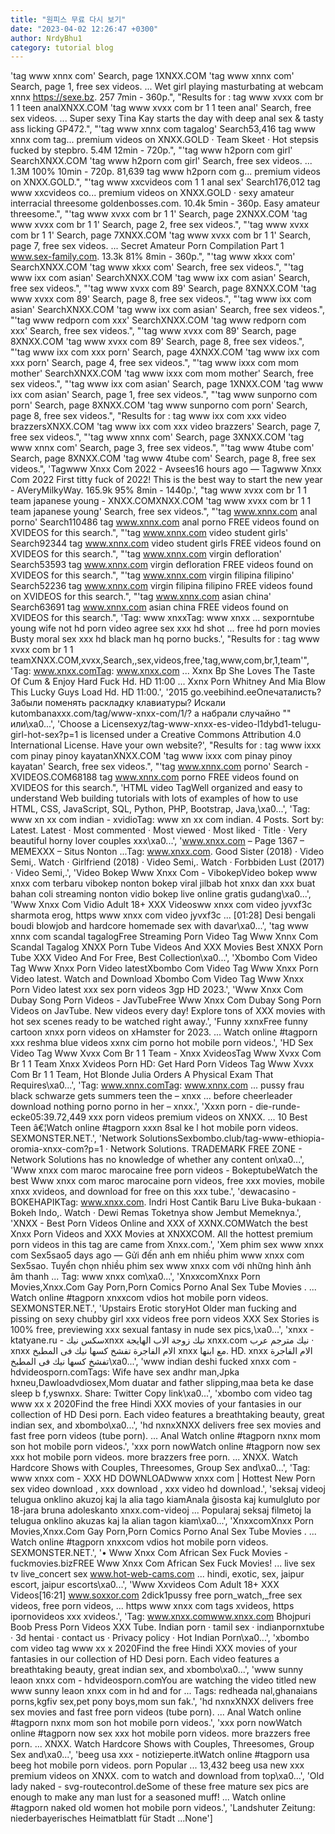 ```yaml
---
title: "원피스 무료 다시 보기"
date: "2023-04-02 12:26:47 +0300"
author: NrdyBhu1
category: tutorial blog
---
```

'tag www xnnx com' Search, page 1XNXX.COM 'tag www xnnx com' Search, page 1, free sex videos. ... Wet girl playing masturbating at webcam xnnx https://sexe.bz. 257 7min - 360p.", "Results for : tag www xvxx com br 1 1 teen analXNXX.COM 'tag www xvxx com br 1 1 teen anal' Search, free sex videos. ... Super sexy Tina Kay starts the day with deep anal sex & tasty ass licking GP472.", "'tag www xnnx com tagalog' Search53,416 tag www xnnx com tag... premium videos on XNXX.GOLD · Team Skeet · Hot stepsis fucked by stepbro. 5.4M 12min - 720p.", "'tag www h2porn com girl' SearchXNXX.COM 'tag www h2porn com girl' Search, free sex videos. ... 1.3M 100% 10min - 720p. 81,639 tag www h2porn com g... premium videos on XNXX.GOLD.", "'tag www xxcvideos com 1 1 anal sex' Search176,012 tag www xxcvideos co... premium videos on XNXX.GOLD · sexy amateur interracial threesome goldenbosses.com. 10.4k 5min - 360p. Easy amateur threesome.", "'tag www xvxx com br 1 1' Search, page 2XNXX.COM 'tag www xvxx com br 1 1' Search, page 2, free sex videos.", "'tag www xvxx com br 1 1' Search, page 7XNXX.COM 'tag www xvxx com br 1 1' Search, page 7, free sex videos. ... Secret Amateur Porn Compilation Part 1 www.sex-family.com. 13.3k 81% 8min - 360p.", "'tag www xkxx com' SearchXNXX.COM 'tag www xkxx com' Search, free sex videos.", "'tag www ixx com asian' SearchXNXX.COM 'tag www ixx com asian' Search, free sex videos.", "'tag www xvxx com 89' Search, page 8XNXX.COM 'tag www xvxx com 89' Search, page 8, free sex videos.", "'tag www ixx com asian' SearchXNXX.COM 'tag www ixx com asian' Search, free sex videos.", "'tag www redporn com xxx' SearchXNXX.COM 'tag www redporn com xxx' Search, free sex videos.", "'tag www xvxx com 89' Search, page 8XNXX.COM 'tag www xvxx com 89' Search, page 8, free sex videos.", "'tag www ixx com xxx porn' Search, page 4XNXX.COM 'tag www ixx com xxx porn' Search, page 4, free sex videos.", "'tag www ixxx com mom mother' SearchXNXX.COM 'tag www ixxx com mom mother' Search, free sex videos.", "'tag www ixx com asian' Search, page 1XNXX.COM 'tag www ixx com asian' Search, page 1, free sex videos.", "'tag www sunporno com porn' Search, page 8XNXX.COM 'tag www sunporno com porn' Search, page 8, free sex videos.", "Results for : tag www ixx com xxx video brazzersXNXX.COM 'tag www ixx com xxx video brazzers' Search, page 7, free sex videos.", "'tag www xnnx com' Search, page 3XNXX.COM 'tag www xnnx com' Search, page 3, free sex videos.", "'tag www 4tube com' Search, page 8XNXX.COM 'tag www 4tube com' Search, page 8, free sex videos.", 'Tagwww Xnxx Com 2022 - Avsees16 hours ago — Tagwww Xnxx Com 2022 First titty fuck of 2022! This is the best way to start the new year - AVeryMilkyWay. 165.9k 95% 8min - 1440p.', "tag www xvxx com br 1 1 team japanese young - XNXX.COMXNXX.COM 'tag www xvxx com br 1 1 team japanese young' Search, free sex videos.", "'tag www.xnnx.com anal porno' Search110486 tag www.xnnx.com anal porno FREE videos found on XVIDEOS for this search.", "'tag www.xnnx.com video student girls' Search92344 tag www.xnnx.com video student girls FREE videos found on XVIDEOS for this search.", "'tag www.xnnx.com virgin defloration' Search53593 tag www.xnnx.com virgin defloration FREE videos found on XVIDEOS for this search.", "'tag www.xnnx.com virgin filipina filipino' Search52236 tag www.xnnx.com virgin filipina filipino FREE videos found on XVIDEOS for this search.", "'tag www.xnnx.com asian china' Search63691 tag www.xnnx.com asian china FREE videos found on XVIDEOS for this search.", 'Tag: www xnxxTag: www xnxx ... sexporntube young wife not hd porn video agree sex xxx hd shot ... free hd porn movies Busty moral sex xxx hd black man hq porno bucks.', "Results for : tag www xvxx com br 1 1 teamXNXX.COM,xvxx,Search,,sex,videos,free,'tag,www,com,br,1,team'", 'Tag: www.xnxx.comTag: www.xnxx.com ... Xxnx Bp She Loves The Taste Of Cum & Enjoy Hard Fuck Hd. HD 11:00 ... Xxnx Porn Whitney And Mia Blow This Lucky Guys Load Hd. HD 11:00.', '2015 go.veebihind.eeОпечаталисть? Забыли поменять раскладку клавиатуры? Искали kutombanaxxx.com/tag/www-xnxx-com/1/? а набрали случайно "" или\xa0...', 'Choose a Licensexyz/tag-www-xnxx-es-video-l1dybd1-telugu-girl-hot-sex?p=1 is licensed under a Creative Commons Attribution 4.0 International License. Have your own website?', "Results for : tag www ixxx com pinay pinoy kayatanXNXX.COM 'tag www ixxx com pinay pinoy kayatan' Search, free sex videos.", "'tag www.xnnx.com porno' Search - XVIDEOS.COM68188 tag www.xnnx.com porno FREE videos found on XVIDEOS for this search.", 'HTML video TagWell organized and easy to understand Web building tutorials with lots of examples of how to use HTML, CSS, JavaScript, SQL, Python, PHP, Bootstrap, Java,\xa0...', 'Tag: www xn xx com indian - xvidioTag: www xn xx com indian. 4 Posts. Sort by: Latest. Latest · Most commented · Most viewed · Most liked · Title · Very beautiful horny lover couples xxx\xa0...', 'www.xnxx.com – Page 1367 – MEMEXXX – Situs Nonton ...Tag: www.xnxx.com. Good Sister (2018) · Video Semi,. Watch · Girlfriend (2018) · Video Semi,. Watch · Forbbiden Lust (2017) · Video Semi,.', 'Video Bokep Www Xnxx Com - VibokepVideo bokep www xnxx com terbaru vibokep nonton bokep viral jilbab hot xnxx dan xxx buat bahan coli streaming nonton vidio bokep live online gratis gudang\xa0...', 'Www Xnxx Com Vidio Adult 18+ XXX Videosww xnxx com video jyvxf3c sharmota erog, https www xnxx com video jyvxf3c ... [01:28] Desi bengali boudi blowjob and hardcore homemade sex with davar\xa0...', 'tag www xnnx com scandal tagalogFree Streaming Porn Video Tag Www Xnnx Com Scandal Tagalog XNXX Porn Tube Videos And XXX Movies Best XNXX Porn Tube XXX Video And For Free, Best Collection\xa0...', 'Xbombo Com Video Tag Www Xnxx Porn Video latestXbombo Com Video Tag Www Xnxx Porn Video latest. Watch and Download Xbombo Com Video Tag Www Xnxx Porn Video latest xxx sex porn videos 3gp HD 2023.', 'Www Xnxx Com Dubay Song Porn Videos - JavTubeFree Www Xnxx Com Dubay Song Porn Videos on JavTube. New videos every day! Explore tons of XXX movies with hot sex scenes ready to be watched right away.', 'Funny xxnxFree funny cartoon xnxx porn videos on xHamster for 2023. ... Watch online #tagporn xxx reshma blue videos xxnx cim porno hot mobile porn videos.', 'HD Sex Video Tag Www Xvxx Com Br 1 1 Team - Xnxx XvideosTag Www Xvxx Com Br 1 1 Team Xnxx Xvideos Porn HD: Get Hard Porn Videos Tag Www Xvxx Com Br 1 1 Team, Hot Blonde Julia Orders A Physical Exam That Requires\xa0...', 'Tag: www.xnnx.comTag: www.xnnx.com ... pussy frau black schwarze gets summers teen the – xnxx ... before cheerleader download nothing porno porno in her – xnxx.', 'Xxxn porn - die-runde-ecke05:39.72,449 xxx porn videos premium videos on XNXX. ... 10 Best Teen â€¦Watch online #tagporn xxxn 8sal ke l hot mobile porn videos. SEXMONSTER.NET.', 'Network SolutionsSexbombo.club/tag-www-ethiopia-oromia-xnxx-com?p=1 · Network Solutions. TRADEMARK FREE ZONE - Network Solutions has no knowledge of whether any content on\xa0...', 'Www xnxx com maroc marocaine free porn videos - BokeptubeWatch the best Www xnxx com maroc marocaine porn videos, free xxx movies, mobile xnxx xvideos, and download for free on this xxx tube.', 'dewacasino - BOKEHAPIKTag: www.xnxx.com. Indri Host Cantik Baru Live Buka-bukaan · Bokeh Indo,. Watch · Dewi Remas Toketnya show Jembut Memeknya.', 'XNXX - Best Porn Videos Online and XXX of XXNX.COMWatch the best Xnxx Porn Videos and XXX Movies at XNXXCOM. All the hottest premium porn videos in this tag are came from Xnxx.com.', 'Xem phim sex www xnxx com Sex5sao5 days ago — Gửi đến anh em nhiều phim www xnxx com Sex5sao. Tuyển chọn nhiều phim sex www xnxx com với những hình ảnh âm thanh ... Tag: www xnxx com\xa0...', 'XnxxcomXnxx Porn Movies,Xnxx.Com Gay Porn,Porn Comics Porno Anal Sex Tube Movies . ... Watch online #tagporn xnxxcom vdios hot mobile porn videos. SEXMONSTER.NET.', 'Upstairs Erotic storyHot Older man fucking and pissing on sexy chubby girl xxx videos free porn videos XXX Sex Stories is 100% free, previewing xxx sexual fantasy in nude sex pics,\xa0...', 'xnxx - ktatyane.ru - سكس نيكxnxx نيك زوجة الاب الهايجة xnxx.com نيك مترجم عرب · xnxx الام الفاجرة تفشخ كسها نيك فى المطبخ xnxx مع ابنها. HD. xnxx الام الفاجرة تفشخ كسها نيك فى المطبخ\xa0...', 'www indian deshi fucked xnxx com - hdvideosporn.comTags: Wife have sex andhr man,Jpka hxneu,Dawloadvdiosex,Mom duatar and father slipping,maa beta ke dase sleep b f,yswnxx. Share: Twitter Copy link\xa0...', 'xbombo com video tag www xx x 2020Find the free Hindi XXX movies of your fantasies in our collection of HD Desi porn. Each video features a breathtaking beauty, great indian sex, and xbombo\xa0...', 'hd nxnxXNXX delivers free sex movies and fast free porn videos (tube porn). ... Anal Watch online #tagporn nxnx mom son hot mobile porn videos.', 'xxx porn nowWatch online #tagporn now sex xxx hot mobile porn videos. more brazzers free porn. ... XNXX. Watch Hardcore Shows with Couples, Threesomes, Group Sex and\xa0...', 'Tag: www xnxx com - XXX HD DOWNLOADwww xnxx com | Hottest New Porn sex video download , xxx download , xxx video hd download.', 'seksaj videoj telugua onklino akuzoj kaj la alia tago kiamAnala ĝisosta kaj kumulgluto por 18-jara bruna adoleskanto xnxx.com-videoj ... Popularaj seksaj filmetoj la telugua onklino akuzas kaj la alian tagon kiam\xa0...', 'XnxxcomXnxx Porn Movies,Xnxx.Com Gay Porn,Porn Comics Porno Anal Sex Tube Movies . ... Watch online #tagporn xnxxcom vdios hot mobile porn videos. SEXMONSTER.NET.', '• Www Xnxx Com African Sex Fuck Movies - fuckmovies.bizFREE Www Xnxx Com African Sex Fuck Movies! ... live sex tv live_concert sex www.hot-web-cams.com ... hindi, exotic, sex, jaipur escort, jaipur escorts\xa0...', 'Www Xxvideos Com Adult 18+ XXX Videos[16:21] www.soxxor.com 2dick1pussy free porn_watch,_free sex videos, free porn videos, ... https www xnxx com tags xvideos, https ipornovideos xxx xvideos.', 'Tag: www.xnxx.comwww.xnxx.com Bhojpuri Boob Press Porn Videos XXX Tube. Indian porn · tamil sex · indianpornxtube · 3d hentai · contact us · Privacy policy · Hot Indian Porn\xa0...', 'xbombo com video tag www xx x 2020Find the free Hindi XXX movies of your fantasies in our collection of HD Desi porn. Each video features a breathtaking beauty, great indian sex, and xbombo\xa0...', 'www sunny leaon xnxx com - hdvideosporn.comYou are watching the video titled new www sunny leaon xnxx com in hd and for ... Tags: redheada nal,ghanaians porns,kgfiv sex,pet pony boys,mom sun fak.', 'hd nxnxXNXX delivers free sex movies and fast free porn videos (tube porn). ... Anal Watch online #tagporn nxnx mom son hot mobile porn videos.', 'xxx porn nowWatch online #tagporn now sex xxx hot mobile porn videos. more brazzers free porn. ... XNXX. Watch Hardcore Shows with Couples, Threesomes, Group Sex and\xa0...', 'beeg usa xxx - notizieperte.itWatch online #tagporn usa beeg hot mobile porn videos. porn Popular ... 13,432 beeg usa new xxx premium videos on XNXX. com to watch and download from top\xa0...', 'Old lady naked - svg-routecontrol.deSome of these free mature sex pics are enough to make any man lust for a seasoned muff! ... Watch online #tagporn naked old women hot mobile porn videos.', 'Landshuter Zeitung: niederbayerisches Heimatblatt für Stadt ...None']